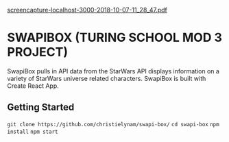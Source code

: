 [screencapture-localhost-3000-2018-10-07-11_28_47.pdf](https://github.com/christielynam/swapi-box/files/2454138/screencapture-localhost-3000-2018-10-07-11_28_47.pdf)

# SWAPIBOX (TURING SCHOOL MOD 3 PROJECT)

SwapiBox pulls in API data from the StarWars API displays information on a variety of StarWars universe related characters. SwapiBox is built with Create React App.

## Getting Started

`git clone https://github.com/christielynam/swapi-box/`
`cd swapi-box`
`npm install`
`npm start`

